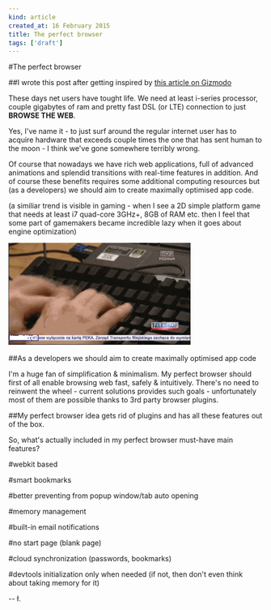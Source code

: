 ```yaml
---
kind: article
created_at: 16 February 2015
title: The perfect browser
tags: ['draft']
---
```


#The perfect browser

##I wrote this post after getting inspired by [this article on Gizmodo](http://gizmodo.com/fuck-it-im-going-back-to-firefox-1685425815)

These days net users have tought life. We need at least i-series processor, couple gigabytes of ram and pretty fast DSL (or LTE) connection to just **BROWSE THE WEB**.

Yes, I've name it - to just surf around the regular internet user has to acquire hardware that exceeds couple times the one that has sent human to the moon - I think we've gone somewhere terribly wrong.

Of course that nowadays we have rich web applications, full of advanced animations and splendid transitions with real-time features in addition. And of course these benefits requires some additional computing resources but (as a developers) we should aim to create maximally optimised app code.

(a similiar trend is visible in gaming - when I see a 2D simple platform game that needs at least i7 quad-core 3GHz+, 8GB of RAM etc. then I feel that some part of gamemakers became incredible lazy when it goes about engine optimization)

![img](/blog/images/sosowski_troluje.gif)

##As a developers we should aim to create maximally optimised app code

I'm a huge fan of simplification & minimalism. My perfect browser should first of all enable browsing web fast, safely & intuitively.  There's no need to reinwent the wheel - current solutions provides such goals - unfortunately most of them are possible thanks to 3rd party browser plugins. 

##My perfect browser idea gets rid of plugins and has all these features out of the box. 

So, what's actually included in my perfect browser must-have main features?

#webkit based

#smart bookmarks

#better preventing from popup window/tab auto opening

#memory management

#built-in email notifications

#no start page (blank page)

#cloud synchronization (passwords, bookmarks)

#devtools initialization only when needed (if not, then don't even think about taking memory for it)

-- ł.
